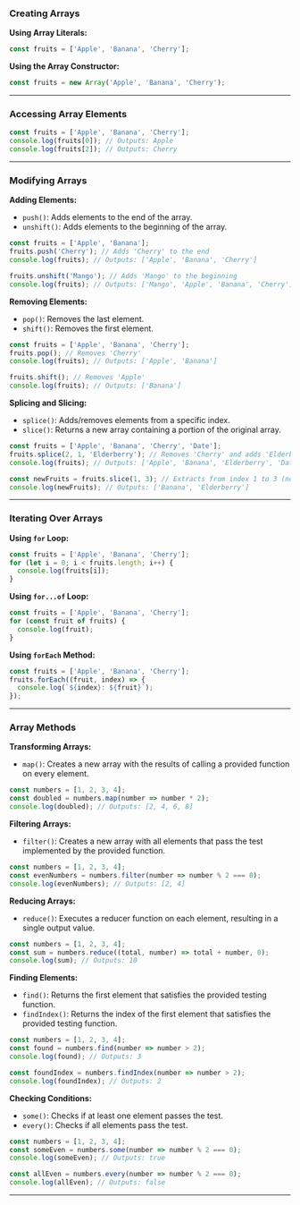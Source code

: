 ### Creating Arrays
**Using Array Literals:**
```javascript
const fruits = ['Apple', 'Banana', 'Cherry'];
```

**Using the Array Constructor:**
```javascript
const fruits = new Array('Apple', 'Banana', 'Cherry');
```

---
### Accessing Array Elements

```javascript
const fruits = ['Apple', 'Banana', 'Cherry'];
console.log(fruits[0]); // Outputs: Apple
console.log(fruits[2]); // Outputs: Cherry
```

---
### Modifying Arrays
**Adding Elements:**
- `push()`: Adds elements to the end of the array.
- `unshift()`: Adds elements to the beginning of the array.

```javascript
const fruits = ['Apple', 'Banana'];
fruits.push('Cherry'); // Adds 'Cherry' to the end
console.log(fruits); // Outputs: ['Apple', 'Banana', 'Cherry']

fruits.unshift('Mango'); // Adds 'Mango' to the beginning
console.log(fruits); // Outputs: ['Mango', 'Apple', 'Banana', 'Cherry']
```

**Removing Elements:**
- `pop()`: Removes the last element.
- `shift()`: Removes the first element.

```javascript
const fruits = ['Apple', 'Banana', 'Cherry'];
fruits.pop(); // Removes 'Cherry'
console.log(fruits); // Outputs: ['Apple', 'Banana']

fruits.shift(); // Removes 'Apple'
console.log(fruits); // Outputs: ['Banana']
```

**Splicing and Slicing:**
- `splice()`: Adds/removes elements from a specific index.
- `slice()`: Returns a new array containing a portion of the original array.

```javascript
const fruits = ['Apple', 'Banana', 'Cherry', 'Date'];
fruits.splice(2, 1, 'Elderberry'); // Removes 'Cherry' and adds 'Elderberry' at index 2
console.log(fruits); // Outputs: ['Apple', 'Banana', 'Elderberry', 'Date']

const newFruits = fruits.slice(1, 3); // Extracts from index 1 to 3 (not including 3)
console.log(newFruits); // Outputs: ['Banana', 'Elderberry']
```

---

### Iterating Over Arrays
**Using `for` Loop:**
```javascript
const fruits = ['Apple', 'Banana', 'Cherry'];
for (let i = 0; i < fruits.length; i++) {
  console.log(fruits[i]);
}
```

**Using `for...of` Loop:**
```javascript
const fruits = ['Apple', 'Banana', 'Cherry'];
for (const fruit of fruits) {
  console.log(fruit);
}
```

**Using `forEach` Method:**
```javascript
const fruits = ['Apple', 'Banana', 'Cherry'];
fruits.forEach((fruit, index) => {
  console.log(`${index}: ${fruit}`);
});
```

---

### Array Methods
**Transforming Arrays:**
- `map()`: Creates a new array with the results of calling a provided function on every element.

```javascript
const numbers = [1, 2, 3, 4];
const doubled = numbers.map(number => number * 2);
console.log(doubled); // Outputs: [2, 4, 6, 8]
```

**Filtering Arrays:**
- `filter()`: Creates a new array with all elements that pass the test implemented by the provided function.

```javascript
const numbers = [1, 2, 3, 4];
const evenNumbers = numbers.filter(number => number % 2 === 0);
console.log(evenNumbers); // Outputs: [2, 4]
```

**Reducing Arrays:**
- `reduce()`: Executes a reducer function on each element, resulting in a single output value.

```javascript
const numbers = [1, 2, 3, 4];
const sum = numbers.reduce((total, number) => total + number, 0);
console.log(sum); // Outputs: 10
```

**Finding Elements:**
- `find()`: Returns the first element that satisfies the provided testing function.
- `findIndex()`: Returns the index of the first element that satisfies the provided testing function.

```javascript
const numbers = [1, 2, 3, 4];
const found = numbers.find(number => number > 2);
console.log(found); // Outputs: 3

const foundIndex = numbers.findIndex(number => number > 2);
console.log(foundIndex); // Outputs: 2
```

**Checking Conditions:**
- `some()`: Checks if at least one element passes the test.
- `every()`: Checks if all elements pass the test.

```javascript
const numbers = [1, 2, 3, 4];
const someEven = numbers.some(number => number % 2 === 0);
console.log(someEven); // Outputs: true

const allEven = numbers.every(number => number % 2 === 0);
console.log(allEven); // Outputs: false
```

---
